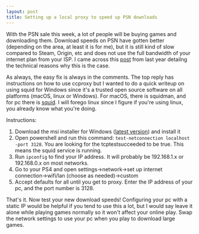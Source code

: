 ```yaml
---
layout: post
title: Setting up a local proxy to speed up PSN downloads
---
```


With the PSN sale this week, a lot of people will be buying games and downloading them. Download speeds on PSN have gotten better (depending on the area, at least it is for me), but it is still kind of slow compared to Steam, Origin, etc and does not use the full bandwidth of your internet plan from your ISP. I came across this [post](https://www.reddit.com/r/PS4/comments/522ttn/ps4_downloads_are_notoriously_slow_i_might_have/d7gvuvh/) from last year detailng the technical reasons why this is the case. 

As always, the easy fix is always in the comments. The top reply has instructions on how to use ccproxy but I wanted to do a quick writeup on using squid for Windows since it's a trusted open source software on all platforms (macOS, linux or Windows). For macOS, there is squidman, and for pc there is [squid](http://squid.diladele.com/). I will forego linux since I figure if you're using linux, you already know what you're doing.

Instructions:

1. Download the msi installer for Windows ([latest version](http://packages.diladele.com/squid/3.5.27/squid.msi)) and install it
2. Open powershell and run this command: `test-netconnection localhost -port 3128`.
You are looking for the tcptestsucceeded to be true. This means the squid service is running.
3. Run `ipconfig` to find your IP address. It will probably be 192.168.1.x or 192.168.0.x on most networks.
4. Go to your PS4 and open settings->network->set up internet connection->wifi/lan (choose as needed)->custom
5. Accept defaults for all until you get to proxy. Enter the IP address of your pc, and the port number is 3128.

That's it. Now test your new download speeds! Configuring your pc with a static IP would be helpful if you tend to use this a lot, but I would say leave it alone while playing games normally so it won't affect your online play. Swap the network settings to use your pc when you play to download large games.
